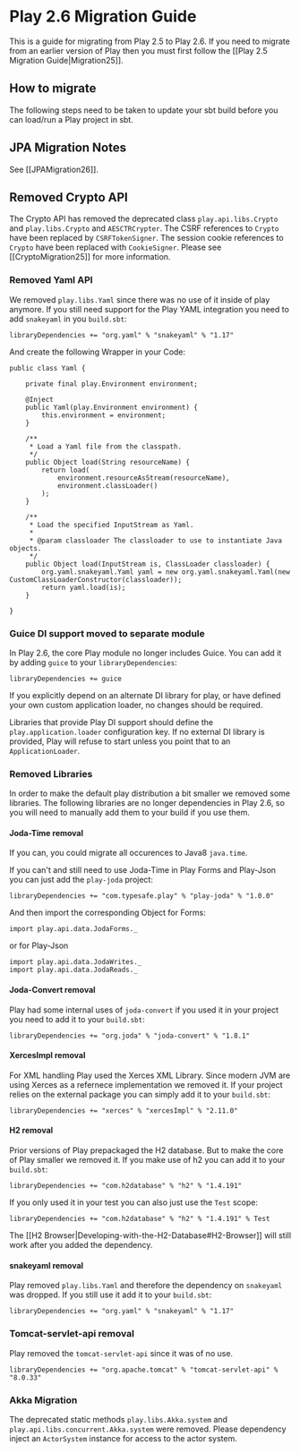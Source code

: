 <!--- Copyright (C) 2009-2016 Lightbend Inc. <https://www.lightbend.com> -->
# Play 2.6 Migration Guide

This is a guide for migrating from Play 2.5 to Play 2.6. If you need to migrate from an earlier version of Play then you must first follow the [[Play 2.5 Migration Guide|Migration25]].

## How to migrate

The following steps need to be taken to update your sbt build before you can load/run a Play project in sbt.

## JPA Migration Notes

See [[JPAMigration26]].

## Removed Crypto API

The Crypto API has removed the deprecated class `play.api.libs.Crypto` and `play.libs.Crypto` and `AESCTRCrypter`.  The CSRF references to `Crypto` have been replaced by `CSRFTokenSigner`.  The session cookie references to `Crypto` have been replaced with `CookieSigner`.  Please see [[CryptoMigration25]] for more information.

### Removed Yaml API

We removed `play.libs.Yaml` since there was no use of it inside of play anymore.
If you still need support for the Play YAML integration you need to add `snakeyaml` in you `build.sbt`:

```
libraryDependencies += "org.yaml" % "snakeyaml" % "1.17"
```

And create the following Wrapper in your Code:

```
public class Yaml {

    private final play.Environment environment;

    @Inject
    public Yaml(play.Environment environment) {
        this.environment = environment;
    }

    /**
     * Load a Yaml file from the classpath.
     */
    public Object load(String resourceName) {
        return load(
            environment.resourceAsStream(resourceName),
            environment.classLoader()
        );
    }

    /**
     * Load the specified InputStream as Yaml.
     *
     * @param classloader The classloader to use to instantiate Java objects.
     */
    public Object load(InputStream is, ClassLoader classloader) {
        org.yaml.snakeyaml.Yaml yaml = new org.yaml.snakeyaml.Yaml(new CustomClassLoaderConstructor(classloader));
        return yaml.load(is);
    }

}
```

### Guice DI support moved to separate module

In Play 2.6, the core Play module no longer includes Guice. You can add it by adding `guice` to your `libraryDependencies`:

```
libraryDependencies += guice
```

If you explicitly depend on an alternate DI library for play, or have defined your own custom application loader, no changes should be required.

Libraries that provide Play DI support should define the `play.application.loader` configuration key. If no external DI library is provided, Play will refuse to start unless you point that to an `ApplicationLoader`.

### Removed Libraries

In order to make the default play distribution a bit smaller we removed some libraries.
The following libraries are no longer dependencies in Play 2.6, so you will need to manually add them to your build if you use them.

#### Joda-Time removal

If you can, you could migrate all occurences to Java8 `java.time`.

If you can't and still need to use Joda-Time in Play Forms and Play-Json you can just add the `play-joda` project:

```
libraryDependencies += "com.typesafe.play" % "play-joda" % "1.0.0"
```

And then import the corresponding Object for Forms:

```
import play.api.data.JodaForms._
```

or for Play-Json

```
import play.api.data.JodaWrites._
import play.api.data.JodaReads._
```

#### Joda-Convert removal

Play had some internal uses of `joda-convert` if you used it in your project you need to add it to your `build.sbt`:

```
libraryDependencies += "org.joda" % "joda-convert" % "1.8.1"
```

#### XercesImpl removal

For XML handling Play used the Xerces XML Library. Since modern JVM are using Xerces as a refernece implementation we removed it.
If your project relies on the external package you can simply add it to your `build.sbt`:

```
libraryDependencies += "xerces" % "xercesImpl" % "2.11.0"
```

#### H2 removal

Prior versions of Play prepackaged the H2 database. But to make the core of Play smaller we removed it.
If you make use of h2 you can add it to your `build.sbt`:

```
libraryDependencies += "com.h2database" % "h2" % "1.4.191"
```

If you only used it in your test you can also just use the `Test` scope:

```
libraryDependencies += "com.h2database" % "h2" % "1.4.191" % Test
```

The [[H2 Browser|Developing-with-the-H2-Database#H2-Browser]] will still work after you added the dependency.

#### snakeyaml removal

Play removed `play.libs.Yaml` and therefore the dependency on `snakeyaml` was dropped.
If you still use it add it to your `build.sbt`:

```
libraryDependencies += "org.yaml" % "snakeyaml" % "1.17"
```

### Tomcat-servlet-api removal

Play removed the `tomcat-servlet-api` since it was of no use.

```
libraryDependencies += "org.apache.tomcat" % "tomcat-servlet-api" % "8.0.33"
```

### Akka Migration

The deprecated static methods `play.libs.Akka.system` and `play.api.libs.concurrent.Akka.system` were removed.  Please dependency inject an `ActorSystem` instance for access to the actor system.
